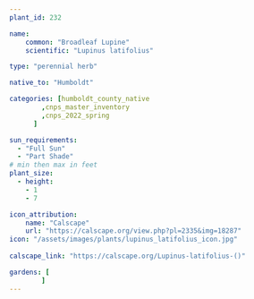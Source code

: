 ```yaml
---
plant_id: 232 

name: 
    common: "Broadleaf Lupine" 
    scientific: "Lupinus latifolius"  

type: "perennial herb"

native_to: "Humboldt"

categories: [humboldt_county_native
        ,cnps_master_inventory
        ,cnps_2022_spring
      ]

sun_requirements:
  - "Full Sun"
  - "Part Shade"
# min then max in feet
plant_size:
  - height: 
    - 1 
    - 7

icon_attribution: 
    name: "Calscape"
    url: "https://calscape.org/view.php?pl=2335&img=18287"
icon: "/assets/images/plants/lupinus_latifolius_icon.jpg"
 
calscape_link: "https://calscape.org/Lupinus-latifolius-()"

gardens: [
        ]
---
```








